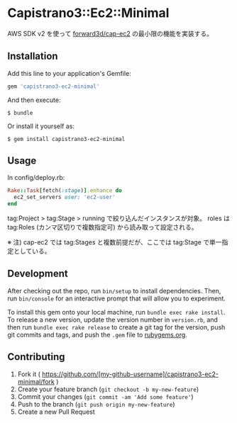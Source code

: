 # Capistrano3::Ec2::Minimal

AWS SDK v2 を使って [forward3d/cap-ec2](https://github.com/forward3d/cap-ec2) の最小限の機能を実装する。

## Installation

Add this line to your application's Gemfile:

```ruby
gem 'capistrano3-ec2-minimal'
```

And then execute:

    $ bundle

Or install it yourself as:

    $ gem install capistrano3-ec2-minimal

## Usage

In config/deploy.rb:

```ruby
Rake::Task[fetch(:stage)].enhance do
  ec2_set_servers user: 'ec2-user'
end
```

tag:Project > tag:Stage > running で絞り込んだインスタンスが対象。
roles は tag:Roles (カンマ区切りで複数指定可) から読み取って設定される。

※ 注) cap-ec2 では tag:Stages と複数前提だが、ここでは tag:Stage で単一指定としている。

## Development

After checking out the repo, run `bin/setup` to install dependencies. Then, run `bin/console` for an interactive prompt that will allow you to experiment.

To install this gem onto your local machine, run `bundle exec rake install`. To release a new version, update the version number in `version.rb`, and then run `bundle exec rake release` to create a git tag for the version, push git commits and tags, and push the `.gem` file to [rubygems.org](https://rubygems.org).

## Contributing

1. Fork it ( https://github.com/[my-github-username]/capistrano3-ec2-minimal/fork )
2. Create your feature branch (`git checkout -b my-new-feature`)
3. Commit your changes (`git commit -am 'Add some feature'`)
4. Push to the branch (`git push origin my-new-feature`)
5. Create a new Pull Request
